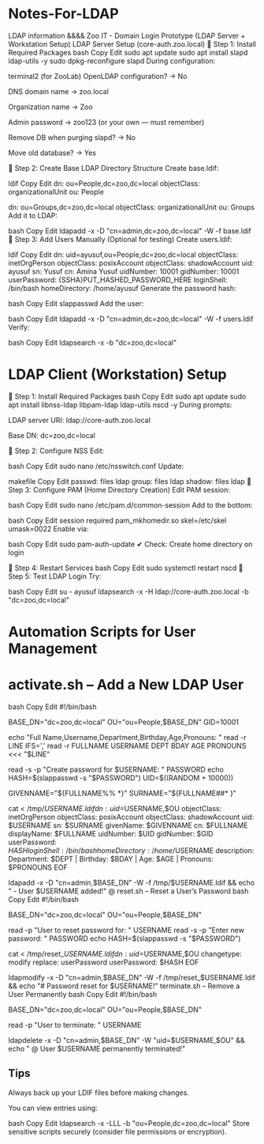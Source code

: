 # Notes-For-LDAP
LDAP information 
&&&& Zoo IT - Domain Login Prototype (LDAP Server + Workstation Setup)
LDAP Server Setup (core-auth.zoo.local)
🔹 Step 1: Install Required Packages
bash
Copy
Edit
sudo apt update
sudo apt install slapd ldap-utils -y
sudo dpkg-reconfigure slapd
During configuration:

terminal2 (for ZooLab)  OpenLDAP configuration? → No

DNS domain name → zoo.local

Organization name → Zoo

Admin password → zoo123 (or your own — must remember)

Remove DB when purging slapd? → No

Move old database? → Yes

🔹 Step 2: Create Base LDAP Directory Structure
Create base.ldif:

ldif
Copy
Edit
dn: ou=People,dc=zoo,dc=local
objectClass: organizationalUnit
ou: People

dn: ou=Groups,dc=zoo,dc=local
objectClass: organizationalUnit
ou: Groups
Add it to LDAP:

bash
Copy
Edit
ldapadd -x -D "cn=admin,dc=zoo,dc=local" -W -f base.ldif
🔹 Step 3: Add Users Manually (Optional for testing)
Create users.ldif:

ldif
Copy
Edit
dn: uid=ayusuf,ou=People,dc=zoo,dc=local
objectClass: inetOrgPerson
objectClass: posixAccount
objectClass: shadowAccount
uid: ayusuf
sn: Yusuf
cn: Amina Yusuf
uidNumber: 10001
gidNumber: 10001
userPassword: {SSHA}PUT_HASHED_PASSWORD_HERE
loginShell: /bin/bash
homeDirectory: /home/ayusuf
Generate the password hash:

bash
Copy
Edit
slappasswd
Add the user:

bash
Copy
Edit
ldapadd -x -D "cn=admin,dc=zoo,dc=local" -W -f users.ldif
Verify:

bash
Copy
Edit
ldapsearch -x -b "dc=zoo,dc=local"
# LDAP Client (Workstation) Setup
🔹 Step 1: Install Required Packages
bash
Copy
Edit
sudo apt update
sudo apt install libnss-ldap libpam-ldap ldap-utils nscd -y
During prompts:

LDAP server URI: ldap://core-auth.zoo.local

Base DN: dc=zoo,dc=local

🔹 Step 2: Configure NSS
Edit:

bash
Copy
Edit
sudo nano /etc/nsswitch.conf
Update:

makefile
Copy
Edit
passwd:         files ldap
group:          files ldap
shadow:         files ldap
🔹 Step 3: Configure PAM (Home Directory Creation)
Edit PAM session:

bash
Copy
Edit
sudo nano /etc/pam.d/common-session
Add to the bottom:

bash
Copy
Edit
session required pam_mkhomedir.so skel=/etc/skel umask=0022
Enable via:

bash
Copy
Edit
sudo pam-auth-update
✔ Check: Create home directory on login

🔹 Step 4: Restart Services
bash
Copy
Edit
sudo systemctl restart nscd
🔹 Step 5: Test LDAP Login
Try:

bash
Copy
Edit
su - ayusuf
ldapsearch -x -H ldap://core-auth.zoo.local -b "dc=zoo,dc=local"
# Automation Scripts for User Management
# activate.sh – Add a New LDAP User
bash
Copy
Edit
#!/bin/bash

BASE_DN="dc=zoo,dc=local"
OU="ou=People,$BASE_DN"
GID=10001

echo "Full Name,Username,Department,Birthday,Age,Pronouns: "
read -r LINE
IFS=',' read -r FULLNAME USERNAME DEPT BDAY AGE PRONOUNS <<< "$LINE"

read -s -p "Create password for $USERNAME: " PASSWORD
echo
HASH=$(slappasswd -s "$PASSWORD")
UID=$((RANDOM + 10000))

GIVENNAME="${FULLNAME%% *}"
SURNAME="${FULLNAME##* }"

cat <<EOF > /tmp/$USERNAME.ldif
dn: uid=$USERNAME,$OU
objectClass: inetOrgPerson
objectClass: posixAccount
objectClass: shadowAccount
uid: $USERNAME
sn: $SURNAME
givenName: $GIVENNAME
cn: $FULLNAME
displayName: $FULLNAME
uidNumber: $UID
gidNumber: $GID
userPassword: $HASH
loginShell: /bin/bash
homeDirectory: /home/$USERNAME
description: Department: $DEPT | Birthday: $BDAY | Age: $AGE | Pronouns: $PRONOUNS
EOF

ldapadd -x -D "cn=admin,$BASE_DN" -W -f /tmp/$USERNAME.ldif && echo " -  User $USERNAME added!"
@ reset.sh – Reset a User’s Password
bash
Copy
Edit
#!/bin/bash

BASE_DN="dc=zoo,dc=local"
OU="ou=People,$BASE_DN"

read -p "User to reset password for: " USERNAME
read -s -p "Enter new password: " PASSWORD
echo
HASH=$(slappasswd -s "$PASSWORD")

cat <<EOF > /tmp/reset_$USERNAME.ldif
dn: uid=$USERNAME,$OU
changetype: modify
replace: userPassword
userPassword: $HASH
EOF

ldapmodify -x -D "cn=admin,$BASE_DN" -W -f /tmp/reset_$USERNAME.ldif && echo "#  Password reset for $USERNAME!"
 terminate.sh – Remove a User Permanently
bash
Copy
Edit
#!/bin/bash

BASE_DN="dc=zoo,dc=local"
OU="ou=People,$BASE_DN"

read -p "User to terminate: " USERNAME

ldapdelete -x -D "cn=admin,$BASE_DN" -W "uid=$USERNAME,$OU" && echo " @ User $USERNAME permanently terminated!"
## Tips
Always back up your LDIF files before making changes.

You can view entries using:

bash
Copy
Edit
ldapsearch -x -LLL -b "ou=People,dc=zoo,dc=local"
Store sensitive scripts securely (consider file permissions or encryption).

